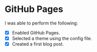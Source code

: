 # GitHub Pages

I was able to perform the following:
- [X] Enabled GitHub Pages.
- [X] Selected a theme using the config file.
- [X] Created a first blog post.

